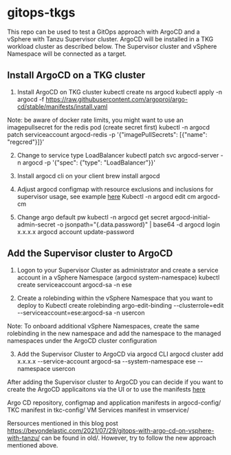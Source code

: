 # gitops-tkgs

This repo can be used to test a GitOps approach with ArgoCD and a vSphere with Tanzu Supervisor cluster. ArgoCD will be installed in a TKG workload cluster as described below. The Supervisor cluster and vSphere Namespace will be connected as a target. 

## Install ArgoCD on a TKG cluster

1. Install ArgoCD on TKG cluster
kubectl create ns argocd
kubectl apply -n argocd -f https://raw.githubusercontent.com/argoproj/argo-cd/stable/manifests/install.yaml

Note: be aware of docker rate limits, you might want to use an imagepullsecret for the redis pod (create secret first)
kubectl -n argocd patch serviceaccount argocd-redis -p '{"imagePullSecrets": [{"name": "regcred"}]}’

2. Change to service type LoadBalancer
kubectl patch svc argocd-server -n argocd -p '{"spec": {"type": "LoadBalancer"}}'

3. Install argocd cli on your client
brew install argocd

4. Adjust argocd configmap with resource exclusions and inclusions for supervisor usage, see example [here](argocd-config/argocd-cm.yaml)
Kubectl -n argocd edit cm argocd-cm

5. Change argo default pw
kubectl -n argocd get secret argocd-initial-admin-secret -o jsonpath="{.data.password}" | base64 -d
argocd login x.x.x.x
argocd account update-password

## Add the Supervisor cluster to ArgoCD

1. Logon to your Supervisor Cluster as administrator and create a service account in a vSphere Namespace (argocd system-namespace)
kubectl create serviceaccount argocd-sa -n ese

2. Create a rolebinding within the vSphere Namespace that you want to deploy to
Kubectl create rolebinding argo-edit-binding --clusterrole=edit --serviceaccount=ese:argocd-sa -n usercon

Note: To onboard additional vSphere Namespaces, create the same rolebinding in the new namespace and add the namespace to the managed namespaces under the ArgoCD cluster configuration

3. Add the Supervisor Cluster to ArgoCD via argocd CLI
argocd cluster add x.x.x.x --service-account argocd-sa --system-namespace ese --namespace usercon

After adding the Supervisor cluster to ArgoCD you can decide if you want to create the ArgoCD applicaitons via the UI or to use the manifests [here](argocd-config)

Argo CD repository, configmap and application manifests in argocd-config/
TKC manifest in tkc-config/
VM Services manifest in vmservice/

Rersources mentioned in this blog post https://beyondelastic.com/2021/07/29/gitops-with-argo-cd-on-vsphere-with-tanzu/ can be found in old/. However, try to follow the new approach mentioned above. 
